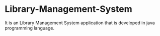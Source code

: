 # Library-Management-System
It is an Library Management System application that is developed in java programming language. 
